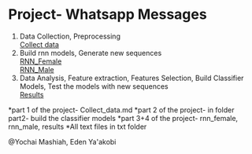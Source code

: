 # Project- Whatsapp Messages

1. Data Collection, Preprocessing  
[Collect data](https://github.com/yochaim/p/blob/master/Collect_data.md)  
2. Build rnn models, Generate new sequences  
[RNN_Female](https://github.com/yochaim/p/blob/master/RNN_Female1.md)  
[RNN_Male](https://github.com/yochaim/p/blob/master/RNN_Male1.md)  
3. Data Analysis, Feature extraction, Features Selection, Build Classifier Models, Test the models with new sequences  
[Results](https://github.com/yochaim/p/blob/master/Results.md)


*part 1 of the project- Collect_data.md
*part 2 of the project- in folder part2- build the classifier models
*part 3+4 of the project- rnn_female, rnn_male, results
*All text files in txt folder

@Yochai Mashiah, Eden Ya'akobi
